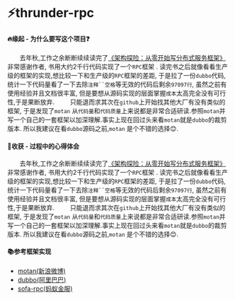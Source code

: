 # ⚡️thrunder-rpc
#### 🔥缘起 -  为什么要写这个项目❓
 &nbsp;&nbsp;&nbsp;&nbsp;&nbsp;&nbsp;&nbsp;去年秋,工作之余断断续续读完了[《架构探险：从零开始写分布式服务框架》](http://www.broadview.com.cn/book/4830) 非常感谢作者, 书用大约2千行代码实现了一个`RPC`框架 .  读完书之后就像看看生产级的框架的实现,想比较一下和生产级的`RPC`框架的差距, 于是拉了一份`dubbo`代码,统计一下代码量看了一下去除`注释``空格`等无效的代码后剩余`97097行`, 虽然之前有使用经验并且文档很丰富, 但是要想从源码实现的层面掌握`成本`太高完全没有可行性,于是果断放弃.
  &nbsp;&nbsp;&nbsp;&nbsp;&nbsp;&nbsp;&nbsp; 只能退而求其次在`github`上开始找其他大厂有没有类似的框架, 于是发现了`motan` 从`代码量`和`代码质量`上来说都是非常合适研读.参照`motan`并写一个自己的一套框架以加深理解.事实上现在回过头来看`motan`就是`dubbo`的裁剪版本. 所以我建议在看`dubbo`源码之前,`motan` 是个不错的选择😊.
#### 🍎收获 - 过程中的心得体会
 &nbsp;&nbsp;&nbsp;&nbsp;&nbsp;&nbsp;&nbsp;去年秋,工作之余断断续续读完了[《架构探险：从零开始写分布式服务框架》](http://www.broadview.com.cn/book/4830) 非常感谢作者, 书用大约2千行代码实现了一个`RPC`框架 .  读完书之后就像看看生产级的框架的实现,想比较一下和生产级的`RPC`框架的差距, 于是拉了一份`dubbo`代码,统计一下代码量看了一下去除`注释``空格`等无效的代码后剩余`97097行`, 虽然之前有使用经验并且文档很丰富, 但是要想从源码实现的层面掌握`成本`太高完全没有可行性,于是果断放弃.
  &nbsp;&nbsp;&nbsp;&nbsp;&nbsp;&nbsp;&nbsp; 只能退而求其次在`github`上开始找其他大厂有没有类似的框架, 于是发现了`motan` 从`代码量`和`代码质量`上来说都是非常合适研读.参照`motan`并写一个自己的一套框架以加深理解.事实上现在回过头来看`motan`就是`dubbo`的裁剪版本. 所以我建议在看`dubbo`源码之前,`motan` 是个不错的选择😊.
#### 📚参考框架实现
*  [motan(新浪微博)](https://github.com/weibocom/motan) 
*  [dubbo(阿里巴巴)](https://github.com/apache/incubator-dubbo)
*   [sofa-rpc(蚂蚁金服)](https://github.com/alipay/sofa-rpc)


